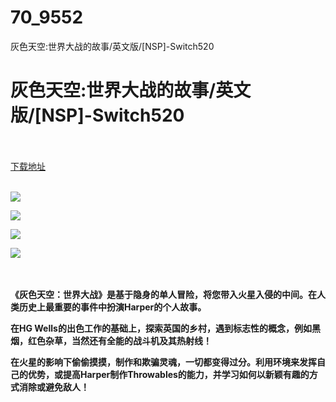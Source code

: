 # 70_9552
灰色天空:世界大战的故事/英文版/[NSP]-Switch520
# 灰色天空:世界大战的故事/英文版/[NSP]-Switch520
 <br/></br>
[下载地址](https://www.switch520.cc/article/9552 "下载地址")
<br/></br>

<p><strong><img src="https://www.switch520.cc/muke_img/upload_art_editor_20210206-1_0a3ba8e60cbe1cf1d5cb5e4f87e24c85.jpg"></strong></p>
<p><strong><img src="https://www.switch520.cc/muke_img/upload_art_editor_20210206-1_53c2cdf469c860a5ec64e3412dc6dbee.jpg"></strong></p>
<p><strong><img src="https://www.switch520.cc/muke_img/upload_art_editor_20210206-1_44ee6076c31fa853021812dc209b682d.jpg"></strong></p>
<p><strong><img src="https://www.switch520.cc/muke_img/upload_art_editor_20210206-1_4c464e7ca977aed0498a935f681ddc40.jpg">&nbsp;</strong></p>
<p><strong>&nbsp;</strong></p>
<p><strong>《灰色天空：世界大战》是基于隐身的单人冒险，将您带入火星入侵的中间。在人类历史上最重要的事件中扮演Harper的个人故事。</strong></p>
<p><strong>在HG Wells的出色工作的基础上，探索英国的乡村，遇到标志性的概念，例如黑烟，红色杂草，当然还有全能的战斗机及其热射线！</strong></p>
<p><strong>在火星的影响下偷偷摸摸，制作和欺骗灵魂，一切都变得过分。利用环境来发挥自己的优势，或提高Harper制作Throwables的能力，并学习如何以新颖有趣的方式消除或避免敌人！</strong></p>
<p>&nbsp;</p>
